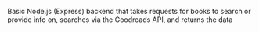 Basic Node.js (Express) backend that takes requests for books to search or provide info on, searches via the Goodreads API, and returns the data